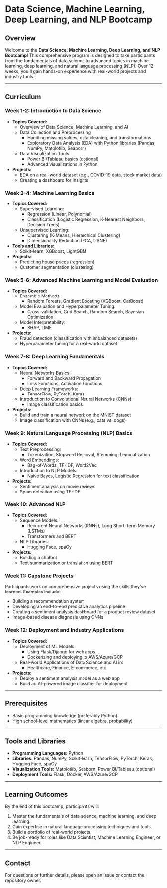 # Data Science, Machine Learning, Deep Learning, and NLP Bootcamp

## Overview
Welcome to the **Data Science, Machine Learning, Deep Learning, and NLP Bootcamp**! This comprehensive program is designed to take participants from the fundamentals of data science to advanced topics in machine learning, deep learning, and natural language processing (NLP). Over 12 weeks, you'll gain hands-on experience with real-world projects and industry tools.

---

## Curriculum

### Week 1-2: Introduction to Data Science
- **Topics Covered:**
  - Overview of Data Science, Machine Learning, and AI
  - Data Collection and Preprocessing
    - Handling missing values, data cleaning, and transformations
    - Exploratory Data Analysis (EDA) with Python libraries (Pandas, NumPy, Matplotlib, Seaborn)
  - Data Visualization Tools
    - Power BI/Tableau basics (optional)
    - Advanced visualizations in Python
- **Projects:**
  - EDA on a real-world dataset (e.g., COVID-19 data, stock market data)
  - Creating a dashboard for insights

### Week 3-4: Machine Learning Basics
- **Topics Covered:**
  - Supervised Learning:
    - Regression (Linear, Polynomial)
    - Classification (Logistic Regression, K-Nearest Neighbors, Decision Trees)
  - Unsupervised Learning:
    - Clustering (K-Means, Hierarchical Clustering)
    - Dimensionality Reduction (PCA, t-SNE)
- **Tools and Libraries:**
  - Scikit-learn, XGBoost, LightGBM
- **Projects:**
  - Predicting house prices (regression)
  - Customer segmentation (clustering)

### Week 5-6: Advanced Machine Learning and Model Evaluation
- **Topics Covered:**
  - Ensemble Methods:
    - Random Forests, Gradient Boosting (XGBoost, CatBoost)
  - Model Evaluation and Hyperparameter Tuning:
    - Cross-validation, Grid Search, Random Search, Bayesian Optimization
  - Model Interpretability:
    - SHAP, LIME
- **Projects:**
  - Fraud detection (classification with imbalanced datasets)
  - Hyperparameter tuning for a real-world dataset

### Week 7-8: Deep Learning Fundamentals
- **Topics Covered:**
  - Neural Networks Basics:
    - Forward and Backward Propagation
    - Loss Functions, Activation Functions
  - Deep Learning Frameworks:
    - TensorFlow, PyTorch, Keras
  - Introduction to Convolutional Neural Networks (CNNs):
    - Image classification basics
- **Projects:**
  - Build and train a neural network on the MNIST dataset
  - Image classification with CNNs (e.g., cats vs. dogs)

### Week 9: Natural Language Processing (NLP) Basics
- **Topics Covered:**
  - Text Preprocessing:
    - Tokenization, Stopword Removal, Stemming, Lemmatization
  - Word Embeddings:
    - Bag-of-Words, TF-IDF, Word2Vec
  - Introduction to NLP Models:
    - Naive Bayes, Logistic Regression for text classification
- **Projects:**
  - Sentiment analysis on movie reviews
  - Spam detection using TF-IDF

### Week 10: Advanced NLP
- **Topics Covered:**
  - Sequence Models:
    - Recurrent Neural Networks (RNNs), Long Short-Term Memory (LSTMs)
    - Transformers and BERT
  - NLP Libraries:
    - Hugging Face, spaCy
- **Projects:**
  - Building a chatbot
  - Text summarization or translation using BERT

### Week 11: Capstone Projects
Participants work on comprehensive projects using the skills they've learned. Examples include:
- Building a recommendation system
- Developing an end-to-end predictive analytics pipeline
- Creating a sentiment analysis dashboard for a product review dataset
- Image-based disease diagnosis using CNNs

### Week 12: Deployment and Industry Applications
- **Topics Covered:**
  - Deployment of ML Models:
    - Using Flask/Django for web apps
    - Dockerizing and deploying to AWS/Azure/GCP
  - Real-world Applications of Data Science and AI in:
    - Healthcare, Finance, E-commerce, etc.
- **Projects:**
  - Deploy a sentiment analysis model as a web app
  - Build an AI-powered image classifier for deployment

---

## Prerequisites
- Basic programming knowledge (preferably Python)
- High school-level mathematics (linear algebra, probability)

---

## Tools and Libraries
- **Programming Languages:** Python
- **Libraries:** Pandas, NumPy, Scikit-learn, TensorFlow, PyTorch, Keras, Hugging Face, spaCy
- **Visualization Tools:** Matplotlib, Seaborn, Power BI/Tableau (optional)
- **Deployment Tools:** Flask, Docker, AWS/Azure/GCP

---

## Learning Outcomes
By the end of this bootcamp, participants will:
1. Master the fundamentals of data science, machine learning, and deep learning.
2. Gain expertise in natural language processing techniques and tools.
3. Build a portfolio of real-world projects.
4. Be job-ready for roles like Data Scientist, Machine Learning Engineer, or NLP Engineer.

---

## Contact
For questions or further details, please open an issue or contact the repository owner.
